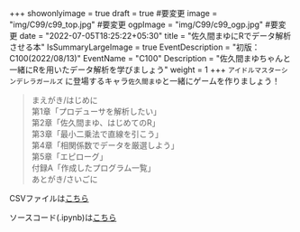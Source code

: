+++
showonlyimage = true
draft = true #要変更
image = "img/C99/c99_top.jpg" #要変更
ogpImage = "img/C99/c99_ogp.jpg" #要変更
date = "2022-07-05T18:25:22+05:30"
title = "佐久間まゆにRでデータ解析させる本"
IsSummaryLargeImage = true
EventDescription = "初版：C100(2022/08/13)"
EventName = "C100"
Description = "佐久間まゆちゃんと一緒にRを用いたデータ解析を学びましょう"
weight = 1
+++
`アイドルマスターシンデレラガールズ` に登場するキャラ`佐久間まゆ`と一緒にゲームを作りましょう！

> まえがき/はじめに <br>
> 第1章「プロデューサを解析したい」<br>
> 第2章「佐久間まゆ、はじめてのR」<br>
> 第3章「最小二乗法で直線を引こう」<br>
> 第4章「相関係数でデータを厳選しよう」<br>
> 第5章「エピローグ」<br>
> 付録A「作成したプログラム一覧」<br>
> あとがき/さいごに

CSVファイルは[こちら](/event_source/c100/C100_Psan_dataset.csv)

ソースコード(.ipynb)は[こちら](/event_source/c100/C100_Psan_dataset.csv) <!--要編集-->